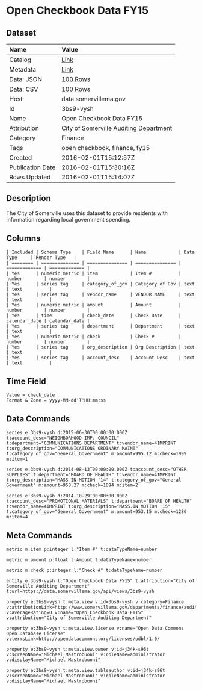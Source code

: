 # Open Checkbook Data FY15

## Dataset

| Name | Value |
| :--- | :---- |
| Catalog | [Link](https://catalog.data.gov/dataset/open-checkbook-data-fy15) |
| Metadata | [Link](https://data.somervillema.gov/api/views/3bs9-vysh) |
| Data: JSON | [100 Rows](https://data.somervillema.gov/api/views/3bs9-vysh/rows.json?max_rows=100) |
| Data: CSV | [100 Rows](https://data.somervillema.gov/api/views/3bs9-vysh/rows.csv?max_rows=100) |
| Host | data.somervillema.gov |
| Id | 3bs9-vysh |
| Name | Open Checkbook Data FY15 |
| Attribution | City of Somerville Auditing Department |
| Category | Finance |
| Tags | open checkbook, finance, fy15 |
| Created | 2016-02-01T15:12:57Z |
| Publication Date | 2016-02-01T15:30:16Z |
| Rows Updated | 2016-02-01T15:14:07Z |

## Description

The City of Somerville uses this dataset to provide residents with information regarding local government spending.

## Columns

```ls
| Included | Schema Type    | Field Name      | Name            | Data Type     | Render Type   |
| ======== | ============== | =============== | =============== | ============= | ============= |
| Yes      | numeric metric | item            | Item #          | number        | number        |
| Yes      | series tag     | category_of_gov | Category of Gov | text          | text          |
| Yes      | series tag     | vendor_name     | VENDOR NAME     | text          | text          |
| Yes      | numeric metric | amount          | Amount          | number        | number        |
| Yes      | time           | check_date      | Check Date      | calendar_date | calendar_date |
| Yes      | series tag     | department      | Department      | text          | text          |
| Yes      | numeric metric | check           | Check #         | number        | number        |
| Yes      | series tag     | org_description | Org Description | text          | text          |
| Yes      | series tag     | account_desc    | Account Desc    | text          | text          |
```

## Time Field

```ls
Value = check_date
Format & Zone = yyyy-MM-dd'T'HH:mm:ss
```

## Data Commands

```ls
series e:3bs9-vysh d:2015-06-30T00:00:00.000Z t:account_desc="NEIGHBORHOOD IMP. COUNCIL" t:department="COMMUNICATIONS DEPARTMENT" t:vendor_name=4IMPRINT t:org_description="COMMUNICATIONS ORDINARY MAINT" t:category_of_gov="General Government" m:amount=995.12 m:check=1999 m:item=1

series e:3bs9-vysh d:2014-08-13T00:00:00.000Z t:account_desc="OTHER SUPPLIES" t:department="BOARD OF HEALTH" t:vendor_name=4IMPRINT t:org_description="MASS IN MOTION '14" t:category_of_gov="General Government" m:amount=958.27 m:check=1094 m:item=2

series e:3bs9-vysh d:2014-10-29T00:00:00.000Z t:account_desc="PROMOTIONAL MATERIALS" t:department="BOARD OF HEALTH" t:vendor_name=4IMPRINT t:org_description="MASS.IN MOTION '15" t:category_of_gov="General Government" m:amount=953.15 m:check=1286 m:item=4
```

## Meta Commands

```ls
metric m:item p:integer l:"Item #" t:dataTypeName=number

metric m:amount p:float l:Amount t:dataTypeName=number

metric m:check p:integer l:"Check #" t:dataTypeName=number

entity e:3bs9-vysh l:"Open Checkbook Data FY15" t:attribution="City of Somerville Auditing Department" t:url=https://data.somervillema.gov/api/views/3bs9-vysh

property e:3bs9-vysh t:meta.view v:id=3bs9-vysh v:category=Finance v:attributionLink=http://www.somervillema.gov/departments/finance/auditing v:averageRating=0 v:name="Open Checkbook Data FY15" v:attribution="City of Somerville Auditing Department"

property e:3bs9-vysh t:meta.view.license v:name="Open Data Commons Open Database License" v:termsLink=http://opendatacommons.org/licenses/odbl/1.0/

property e:3bs9-vysh t:meta.view.owner v:id=j34k-s96t v:screenName="Michael Mastrobuoni" v:roleName=administrator v:displayName="Michael Mastrobuoni"

property e:3bs9-vysh t:meta.view.tableauthor v:id=j34k-s96t v:screenName="Michael Mastrobuoni" v:roleName=administrator v:displayName="Michael Mastrobuoni"
```